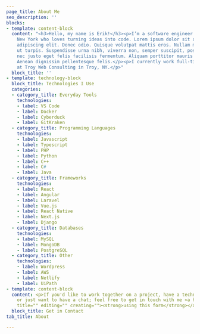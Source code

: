 ```yaml
---
page_title: About Me
seo_description: ''
blocks:
- template: content-block
  content: "<h3>Hello, my name is Erik!</h3><p>I’m a software engineer based in upstate
    New York who loves turning ideas into code. Lorem ipsum dolor sit amet, consectetuer
    adipiscing elit. Donec odio. Quisque volutpat mattis eros. Nullam malesuada erat
    ut turpis. Suspendisse urna nibh, viverra non, semper suscipit, posuere a, pede.</p><p>Donec
    nec justo eget felis facilisis fermentum. Aliquam porttitor mauris sit amet orci.
    Aenean dignissim pellentesque felis.</p><p>I currently work full-time as a developer
    at Troy Web Consulting in Troy, NY.</p>"
  block_title: ''
- template: technology-block
  block_title: Technologies I Use
  categories:
  - category_title: Everyday Tools
    technologies:
    - label: VS Code
    - label: Docker
    - label: Cyberduck
    - label: GitKraken
  - category_title: Programming Languages
    technologies:
    - label: Javascript
    - label: Typescript
    - label: PHP
    - label: Python
    - label: C++
    - label: C#
    - label: Java
  - category_title: Frameworks
    technologies:
    - label: React
    - label: Angular
    - label: Laravel
    - label: Vue.js
    - label: React Native
    - label: Next.js
    - label: Django
  - category_title: Databases
    technologies:
    - label: MySQL
    - label: MongoDB
    - label: PostgreSQL
  - category_title: Other
    technologies:
    - label: Wordpress
    - label: AWS
    - label: Netlify
    - label: UiPath
- template: content-block
  content: <p>If you'd like to work together on a project, have a technical question,
    or just want to have a chat; feel free to get in touch with me <a href="/contact"
    title="" editing="" creating=""><strong>using this form</strong></a>.</p>
  block_title: Get in Contact
tab_title: About

---
```

